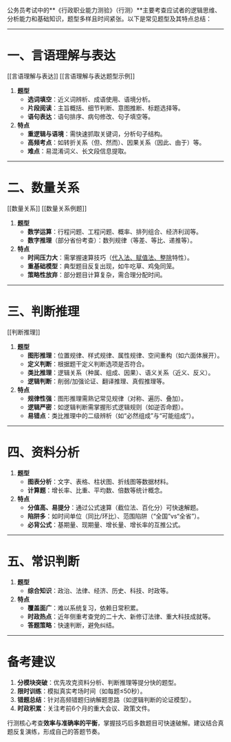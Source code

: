 公务员考试中的**​《行政职业能力测验》（行测）​**主要考查应试者的逻辑思维、分析能力和基础知识，题型多样且时间紧张。以下是常见题型及其特点总结：

---

# ​**一、言语理解与表达**

[[言语理解与表达]]
[[言语理解与表达题型示例]]

1. ​**题型**
    - ​**选词填空**：近义词辨析、成语使用、语境分析。
    - ​**片段阅读**：主旨概括、细节判断、意图推断、标题选择等。
    - ​**语句表达**：语句排序、病句修改、句子填空等。
2. ​**特点**
    - ​**重逻辑与语境**：需快速抓取关键词，分析句子结构。
    - ​**高频考点**：如转折关系（但、然而）、因果关系（因此、由于）等。
    - ​**难点**：易混淆词义、长文段信息提取。

---

# ​**二、数量关系**

[[数量关系]]
[[数量关系例题]]

1. ​**题型**
    - ​**数学运算**：行程问题、工程问题、概率、排列组合、经济利润等。
    - ​**数字推理**​（部分省份考查）：数列规律（等差、等比、递推等）。
2. ​**特点**
    - ​**时间压力大**：需掌握速算技巧（<u>代入法、赋值法、整除</u>特性）。
    - ​**重基础模型**：典型题目反复出现，如牛吃草、鸡兔同笼。
    - ​**策略性放弃**：部分题目计算复杂，需合理分配时间。

---

# ​**三、判断推理**

[[判断推理]]

1. ​**题型**
    - ​**图形推理**：位置规律、样式规律、属性规律、空间重构（如六面体展开）。
    - ​**定义判断**：根据题干定义判断选项是否符合。
    - ​**类比推理**：逻辑关系（种属、组成、因果）、语义关系（近义、反义）。
    - ​**逻辑判断**：削弱/加强论证、翻译推理、真假推理等。
2. ​**特点**
    - ​**规律性强**：图形推理需熟记常见规律（对称、遍历、叠加）。
    - ​**逻辑严密**：如逻辑判断需掌握形式逻辑规则（如逆否命题）。
    - ​**易错点**：类比推理中的二级辨析（如“必然组成”与“可能组成”）。

---

# ​**四、资料分析**

1. ​**题型**
    - ​**图表分析**：文字、表格、柱状图、折线图等数据材料。
    - ​**计算题**：增长率、比重、平均数、倍数等统计概念。
2. ​**特点**
    - ​**分值高、易提分**：通过公式速算（截位法、百化分）可快速解题。
    - ​**陷阱多**：如时间单位（同比/环比）、范围陷阱（“全国”vs“全省”）。
    - ​**必背公式**：基期量、现期量、增长量、增长率的互推公式。

---

# ​**五、常识判断**

1. ​**题型**
    - ​**综合知识**：政治、法律、经济、历史、科技、时政等。
2. ​**特点**
    - ​**覆盖面广**：难以系统复习，依赖日常积累。
    - ​**时政热点**：近年侧重考查党的二十大、新修订法律、重大科技成就等。
    - ​**答题策略**：快速判断，避免纠结。

---

# ​**备考建议**

1. ​**分模块突破**：优先攻克资料分析、判断推理等提分快的题型。
2. ​**限时训练**：模拟真实考场时间（如每题≤50秒）。
3. ​**错题总结**：针对高频错题归纳解题思路（如逻辑判断的论证模型）。
4. ​**时政积累**：关注考前6个月的重大会议、政策文件。

行测核心考查**效率与准确率的平衡**，掌握技巧后多数题目可快速破解。建议结合真题反复演练，形成自己的答题节奏。
